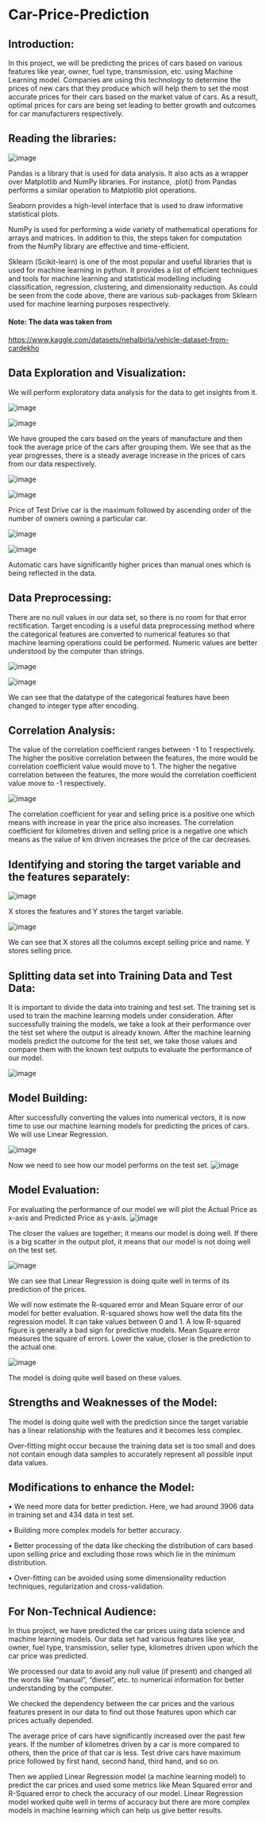 # Car-Price-Prediction

## **Introduction:**  

In this project, we will be predicting the prices of cars based on various features like year, owner, fuel type, transmission, etc. using Machine Learning model. Companies are using this technology to determine the prices of new cars that they produce which will help them to set the most accurate prices for their cars based on the market value of cars. As a result, optimal prices for cars are being set leading to better growth and outcomes for car manufacturers respectively.

## **Reading the libraries:**

![image](https://github.com/titli17/Car-Price-Prediction/assets/96014974/7f61a4f3-6ae2-47a8-b1d9-1d08b0cdfbbf)


Pandas is a library that is used for data analysis. It also acts as a wrapper over Matplotlib and NumPy libraries. For instance, .plot() from Pandas performs a similar operation to Matplotlib plot operations.

Seaborn provides a high-level interface that is used to draw informative statistical plots.

NumPy is used for performing a wide variety of mathematical operations for arrays and matrices. In addition to this, the steps taken for computation from the NumPy library are effective and time-efficient.

Sklearn (Scikit-learn) is one of the most popular and useful libraries that is used for machine learning in python. It provides a list of efficient techniques and tools for machine learning and statistical modelling including classification, regression, clustering, and dimensionality reduction. As could be seen from the code above, there are various sub-packages from Sklearn used for machine learning purposes respectively.


#### Note: The data was taken from 
https://www.kaggle.com/datasets/nehalbirla/vehicle-dataset-from-cardekho


## **Data Exploration and Visualization:**  

We will perform exploratory data analysis for the data to get insights from it.

![image](https://github.com/titli17/Car-Price-Prediction/assets/96014974/50bc661a-66e0-431b-ab24-43b540e5d88c)

![image](https://github.com/titli17/Car-Price-Prediction/assets/96014974/5dfd8ce1-009f-494d-894c-7fc843fa032c)

 We have grouped the cars based on the years of manufacture and then took the average price of the cars after grouping them. We see that as the year progresses, there is a steady average increase in the prices of cars from our data respectively.
 

![image](https://github.com/titli17/Car-Price-Prediction/assets/96014974/9ea8c647-7226-48bf-a614-600f4abc458a)

![image](https://github.com/titli17/Car-Price-Prediction/assets/96014974/41d56729-5893-47fa-8f3a-c1db33f14401)

Price of Test Drive car is the maximum followed by ascending order of the number of owners owning a particular car.


![image](https://github.com/titli17/Car-Price-Prediction/assets/96014974/0ed6b56a-5ba3-4f1f-8371-1dcc27753332)

![image](https://github.com/titli17/Car-Price-Prediction/assets/96014974/3dbded0e-0859-4a7d-a3db-45f1151cdbe9)

Automatic cars have significantly higher prices than manual ones which is being reflected in the data.


## **Data Preprocessing:**

There are no null values in our data set, so there is no room for that error rectification. 
Target encoding is a useful data preprocessing method where the categorical features are converted to numerical features so that machine learning operations could be performed. Numeric values are better understood by the computer than strings.

![image](https://github.com/titli17/Car-Price-Prediction/assets/96014974/f70b6470-b5cf-4458-afe8-95c0364a0f2d)

![image](https://github.com/titli17/Car-Price-Prediction/assets/96014974/d928187c-5ac7-4944-973d-a8c35aa289ff)

 We can see that the datatype of the categorical features have been changed to integer type after encoding.
 

## **Correlation Analysis:**

The value of the correlation coefficient ranges between -1 to 1 respectively. The higher the positive correlation between the features, the more would be correlation coefficient value would move to 1. The higher the negative correlation between the features, the more would the correlation coefficient value move to -1 respectively.

![image](https://github.com/titli17/Car-Price-Prediction/assets/96014974/585a79a7-73b5-42d5-8ba0-ad5cc91464f4)

The correlation coefficient for year and selling price is a positive one which means with increase in year the price also increases.
The correlation coefficient for kilometres driven and selling price is a negative one which means as the value of km driven increases the price of the car decreases.


## **Identifying and storing the target variable and the features separately:**

![image](https://github.com/titli17/Car-Price-Prediction/assets/96014974/603fc38d-f038-46a5-88dc-56adf715415b)

X stores the features and Y stores the target variable.

![image](https://github.com/titli17/Car-Price-Prediction/assets/96014974/9914d2bc-52e1-48bc-9c7c-9e78eab83683)

We can see that X stores all the columns except selling price and name. Y stores selling price.


## **Splitting data set into Training Data and Test Data:**

It is important to divide the data into training and test set. The training set is used to train the machine learning models under consideration. After successfully training the models, we take a look at their performance over the test set where the output is already known. After the machine learning models predict the outcome for the test set, we take those values and compare them with the known test outputs to evaluate the performance of our model.

![image](https://github.com/titli17/Car-Price-Prediction/assets/96014974/8468b384-86cc-4f4d-8e22-aa83151d7265)


## **Model Building:**

After successfully converting the values into numerical vectors, it is now time to use our machine learning models for predicting the prices of cars. We will use Linear Regression.

![image](https://github.com/titli17/Car-Price-Prediction/assets/96014974/cc2f9d5f-790b-40c7-85db-f23a3e7b425a)

Now we need to see how our model performs on the test set.
![image](https://github.com/titli17/Car-Price-Prediction/assets/96014974/568e8c88-2f43-4ed5-a04e-322cb9c2e18d)


## **Model Evaluation:**

For evaluating the performance of our model we will plot the Actual Price as x-axis and Predicted Price as y-axis. 
![image](https://github.com/titli17/Car-Price-Prediction/assets/96014974/790b920e-f463-4ef0-be7a-4fc2641de606)


The closer the values are together; it means our model is doing well. If there is a big scatter in the output plot, it means that our model is not doing well on the test set.

![image](https://github.com/titli17/Car-Price-Prediction/assets/96014974/8aea148f-fb50-440f-9ef4-fe2258cd5212)

We can see that Linear Regression is doing quite well in terms of its prediction of the prices.

We will now estimate the R-squared error and Mean Square error of our model for better evaluation.
R-squared shows how well the data fits the regression model. It can take values between 0 and 1. A low R-squared figure is generally a bad sign for predictive models.
Mean Square error measures the square of errors. Lower the value, closer is the prediction to the actual one.

![image](https://github.com/titli17/Car-Price-Prediction/assets/96014974/56b144c0-2cb9-44a9-a819-b12b6a88f825)

The model is doing quite well based on these values.


## **Strengths and Weaknesses of the Model:**

The model is doing quite well with the prediction since the target variable has a linear relationship with the features and it becomes less complex.

Over-fitting might occur because the training data set is too small and does not contain enough data samples to accurately represent all possible input data values.


## **Modifications to enhance the Model:**

•	We need more data for better prediction. Here, we had around 3906 data in training set and 434 data in test set.

•	Building more complex models for better accuracy.

•	Better processing of the data like checking the distribution of cars based upon selling price and excluding those rows which lie in the minimum distribution.

•	Over-fitting can be avoided using some dimensionality reduction techniques, regularization and cross-validation.


## **For Non-Technical Audience:**

In thus project, we have predicted the car prices using data science and machine learning models. Our data set had various features like year, owner, fuel type, transmission, seller type, kilometres driven upon which the car price was predicted.

We processed our data to avoid any null value (if present) and changed all the words like “manual”, “diesel”, etc. to numerical information for better understanding by the computer.

We checked the dependency between the car prices and the various features present in our data to find out those features upon which car prices actually depended.

The average price of cars have significantly increased over the past few years. If the number of kilometres driven by a car is more compared to others, then the price of that car is less. Test drive cars have maximum price followed by first hand, second hand, third hand, and so on.

Then we applied Linear Regression model (a machine learning model) to predict the car prices and used some metrics like Mean Squared error and R-Squared error to check the accuracy of our model.
Linear Regression model worked quite well in terms of accuracy but there are more complex models in machine learning which can help us give better results.



